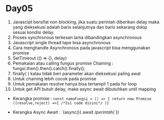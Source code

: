 # Day05

1. Javascipt bersifat non blocking, jika suatu perintah diberikan delay maka yang dieksekusi adalah baris selanjutnya dan baris sekarang dskip sesuai kondisi delay.
2. Proses synchronous terkesan lama dibandingkan asynchronous 
3. Javascript single thread tape bisa asynchronous 
4. Cara menghandle Asynchronous pada javascript bisa menggunakan promise 
5. SetTimeout (() => {}, delay)
6. Pemakaian atau calling fungus promise Chaining :  fungsi.then().then().catch().finally();
7. finally( ) kalau tidak beri parameter akan dieksekusi paling awal
8. Untuk chaining lebih cocok pada promise
9. Untuk pemakaian resolve hanya bisa tertampil 1 pada for loop
10. Untuk get API butuh delay, make async await dibutuhkan until mapping

* Kerangka promise : 
`const namaFungsi = () => {
    return new Promise ((resolve,reject) =>{
    /*Isi code disini*/
)}`


* Kerangka Async Await :
`(async(){
    await /*perintah*/
})

